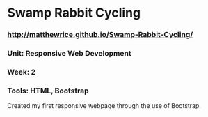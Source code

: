 # Swamp Rabbit Cycling
### http://matthewrice.github.io/Swamp-Rabbit-Cycling/
### Unit: Responsive Web Development
### Week: 2
### Tools: HTML, Bootstrap

Created my first responsive webpage through the use of Bootstrap.  

